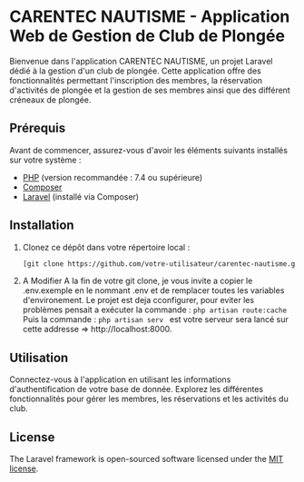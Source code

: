 # CARENTEC NAUTISME - Application Web de Gestion de Club de Plongée

Bienvenue dans l'application CARENTEC NAUTISME, un projet Laravel dédié à la gestion d'un club de plongée. Cette application offre des fonctionnalités permettant l'inscription des membres, 
la réservation d'activités de plongée et la gestion de ses membres ainsi que des différent créneaux de plongée.

## Prérequis

Avant de commencer, assurez-vous d'avoir les éléments suivants installés sur votre système :

- [PHP](https://www.php.net/) (version recommandée : 7.4 ou supérieure)
- [Composer](https://getcomposer.org/)
- [Laravel](https://laravel.com/docs/8.x/installation) (installé via Composer)

## Installation

1. Clonez ce dépôt dans votre répertoire local :
   ```bash
   [git clone https://github.com/votre-utilisateur/carentec-nautisme.git](https://github.com/ryquo1/Projet_Laravel.git)

2. A Modifier
   A la fin de votre git clone, je vous invite a copier le .env.exemple en le nommant .env et de remplacer toutes les variables d'environement.
   Le projet est deja cconfigurer, pour eviter les problèmes pensait a exécuter la commande : ```php artisan route:cache```
   Puis la commande : ```php artisan serv ``` est votre serveur sera lancé sur cette addresse => http://localhost:8000.

## Utilisation
Connectez-vous à l'application en utilisant les informations d'authentification de votre base de donnée. 
Explorez les différentes fonctionnalités pour gérer les membres, les réservations et les activités du club.

## License

The Laravel framework is open-sourced software licensed under the [MIT license](https://opensource.org/licenses/MIT).

